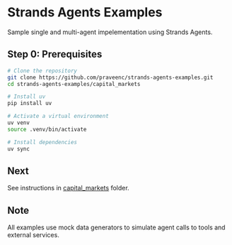 # Strands Agents Examples

Sample single and multi-agent impelementation using Strands Agents.

## Step 0: Prerequisites

```bash
# Clone the repository
git clone https://github.com/praveenc/strands-agents-examples.git
cd strands-agents-examples/capital_markets

# Install uv
pip install uv

# Activate a virtual environment
uv venv
source .venv/bin/activate

# Install dependencies
uv sync
```

## Next

See instructions in [capital_markets](capital_markets) folder.

## Note

All examples use mock data generators to simulate agent calls to tools and external services.